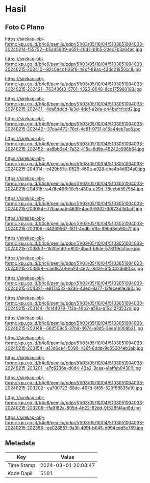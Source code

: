 # Hasil

## Foto C Plano

https://sirekap-obj-formc.kpu.go.id/b4c6/pemilu/pdpr/51/03/05/10/04/5103051004033-20240214-155752--b5a45909-a651-46d2-b1b5-2dec7b3a64ac.jpg

https://sirekap-obj-formc.kpu.go.id/b4c6/pemilu/pdpr/51/03/05/10/04/5103051004033-20240215-202410--92c0e4c1-36f6-48df-89ac-43dc21850cc8.jpg

https://sirekap-obj-formc.kpu.go.id/b4c6/pemilu/pdpr/51/03/05/10/04/5103051004033-20240215-202421--763406f3-5701-4325-8048-8cd175960193.jpg

https://sirekap-obj-formc.kpu.go.id/b4c6/pemilu/pdpr/51/03/05/10/04/5103051004033-20240215-202431--4da6dddd-1e3d-4dcf-a2da-c44befcfcdd2.jpg

https://sirekap-obj-formc.kpu.go.id/b4c6/pemilu/pdpr/51/03/05/10/04/5103051004033-20240215-202442--37da4472-70cf-4c81-9731-b16a44eb7ac8.jpg

https://sirekap-obj-formc.kpu.go.id/b4c6/pemilu/pdpr/51/03/05/10/04/5103051004033-20240215-202452--aa5bb0a4-7a32-415a-8d9b-45242c996b64.jpg

https://sirekap-obj-formc.kpu.go.id/b4c6/pemilu/pdpr/51/03/05/10/04/5103051004033-20240215-204314--c429b57e-0529-469e-a928-cba4b4d834a0.jpg

https://sirekap-obj-formc.kpu.go.id/b4c6/pemilu/pdpr/51/03/05/10/04/5103051004033-20240215-204315--a478e496-10e5-430a-a29d-76ecbd597954.jpg

https://sirekap-obj-formc.kpu.go.id/b4c6/pemilu/pdpr/51/03/05/10/04/5103051004033-20240215-203054--77baaba5-4639-4cc6-9302-30f73d3d1adf.jpg

https://sirekap-obj-formc.kpu.go.id/b4c6/pemilu/pdpr/51/03/05/10/04/5103051004033-20240215-203106--44209567-f811-4cdb-b1fa-99bd8eb90c7f.jpg

https://sirekap-obj-formc.kpu.go.id/b4c6/pemilu/pdpr/51/03/05/10/04/5103051004033-20240215-203850--1530ef40-e800-4bad-b8de-578f19cb1ace.jpg

https://sirekap-obj-formc.kpu.go.id/b4c6/pemilu/pdpr/51/03/05/10/04/5103051004033-20240215-203859--c5e187a9-ea2d-4e2a-8d2e-5f504236903a.jpg

https://sirekap-obj-formc.kpu.go.id/b4c6/pemilu/pdpr/51/03/05/10/04/5103051004033-20240215-204321--e817a532-a336-43ec-8a77-12fecee0e392.jpg

https://sirekap-obj-formc.kpu.go.id/b4c6/pemilu/pdpr/51/03/05/10/04/5103051004033-20240215-203144--fc144079-7f2a-46b2-a56a-a152127d532d.jpg

https://sirekap-obj-formc.kpu.go.id/b4c6/pemilu/pdpr/51/03/05/10/04/5103051004033-20240215-203148--682508c5-37b9-4674-a8d5-3eea1b006b21.jpg

https://sirekap-obj-formc.kpu.go.id/b4c6/pemilu/pdpr/51/03/05/10/04/5103051004033-20240215-203154--a13d6ce4-5096-436f-8ddd-9c65204eb3ab.jpg

https://sirekap-obj-formc.kpu.go.id/b4c6/pemilu/pdpr/51/03/05/10/04/5103051004033-20240215-203201--e7c6236a-d0d4-42a2-9cea-a1affeb04300.jpg

https://sirekap-obj-formc.kpu.go.id/b4c6/pemilu/pdpr/51/03/05/10/04/5103051004033-20240215-203202--ea700723-68de-467d-8f85-529f58835e10.jpg

https://sirekap-obj-formc.kpu.go.id/b4c6/pemilu/pdpr/51/03/05/10/04/5103051004033-20240215-203208--ffa9182a-805d-4b22-82dd-9f5285f4ad9d.jpg

https://sirekap-obj-formc.kpu.go.id/b4c6/pemilu/pdpr/51/03/05/10/04/5103051004033-20240215-202356--ee028557-9a3f-499f-b045-b994cdd5c769.jpg


## Metadata

| Key        | Value               |
| ---------- | ------------------- |
| Time Stamp | 2024-03-01 20:03:47 |
| Kode Dapil | 5101                |



